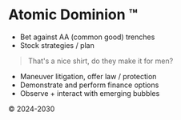 # Atomic Dominion &#8482;
- Bet against AA (common good) trenches
- Stock strategies / plan

> That's a nice shirt, do they make it for men?

- Maneuver litigation, offer law / protection
- Demonstrate and perform finance options
- Observe + interact with emerging bubbles

&copy; 2024-2030